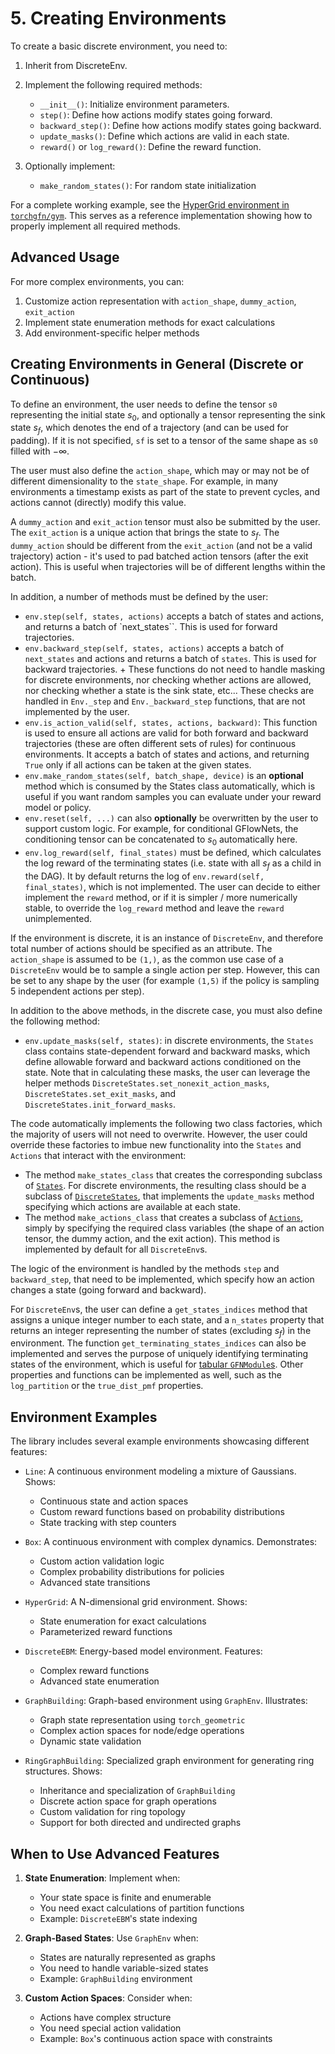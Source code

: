 # 5. Creating Environments

To create a basic discrete environment, you need to:

1. Inherit from DiscreteEnv.
2. Implement the following required methods:

   - `__init__()`: Initialize environment parameters.
   - `step()`: Define how actions modify states going forward.
   - `backward_step()`: Define how actions modify states going backward.
   - `update_masks()`: Define which actions are valid in each state.
   - `reward()` or `log_reward()`: Define the reward function.

3. Optionally implement:

   - `make_random_states()`: For random state initialization

For a complete working example, see the
[HyperGrid environment in `torchgfn/gym`](https://github.com/GFNOrg/torchgfn/blob/master/src/gfn/gym/hypergrid.py).
This serves as a reference implementation showing how to properly implement all required methods.

## Advanced Usage

For more complex environments, you can:

1. Customize action representation with `action_shape`, `dummy_action`, `exit_action`
2. Implement state enumeration methods for exact calculations
3. Add environment-specific helper methods

## Creating Environments in General (Discrete or Continuous)

To define an environment, the user needs to define the tensor `s0` representing the
initial state $s_0$, and optionally a tensor representing the sink state $s_f$, which
denotes the end of a trajectory (and can be used for padding). If it is not specified,
`sf` is set to a tensor of the same shape as `s0` filled with $-\infty$.

The user must also define the `action_shape`, which may or may not be of
different dimensionality to the `state_shape`. For example, in many environments
a timestamp exists as part of the state to prevent cycles, and actions cannot
(directly) modify this value.

A `dummy_action` and `exit_action` tensor must also be submitted by the user.
The `exit_action` is a unique action that brings the state to $s_f$. The
`dummy_action` should be different from the `exit_action` (and not be a valid
trajectory) action - it's used to pad batched action tensors (after the
exit action). This is useful when trajectories will be of different lengths
within the batch.

In addition, a number of methods must be defined by the user:

+ `env.step(self, states, actions)` accepts a batch of states and actions, and
  returns a batch of `next_states``. This is used for forward trajectories.
+ `env.backward_step(self, states, actions)` accepts a batch of `next_states`
  and actions and returns a batch of `states`. This is used for backward
  trajectories.
      + These functions do not need to handle masking for discrete
        environments, nor checking whether actions are allowed, nor checking
        whether a state is the sink state, etc... These checks are handled in
        `Env._step` and `Env._backward_step` functions, that are not implemented
        by the user.
+ `env.is_action_valid(self, states, actions, backward)`: This function is used
  to ensure all actions are valid for both forward and backward trajectories
  (these are often different sets of rules) for continuous environments. It
  accepts a batch of states and actions, and returning `True` only if all
  actions can be taken at the given states.
+ `env.make_random_states(self, batch_shape, device)` is an **optional** method
  which is consumed by the States class automatically, which is useful if you
  want random samples you can evaluate under your reward model or policy.
+ `env.reset(self, ...)` can also **optionally** be overwritten by the user
  to support custom logic. For example, for conditional GFlowNets, the
  conditioning tensor can be concatenated to $s_0$ automatically here.
+ `env.log_reward(self, final_states)` must be defined, which calculates the
  log reward of the terminating states (i.e. state with all $s_f$ as a child in
  the DAG). It by default returns the log of `env.reward(self, final_states)`,
  which is not implemented. The user can decide to either implement the `reward`
  method, or if it is simpler / more numerically stable, to override the
  `log_reward` method and leave the `reward` unimplemented.

If the environment is discrete, it is an instance of `DiscreteEnv`, and
therefore total number of actions should be specified as an attribute. The
`action_shape` is assumed to be `(1,)`, as the common use case of a
`DiscreteEnv` would be to sample a single action per step. However, this can be
set to any shape by the user (for example `(1,5)` if the policy is sampling 5
independent actions per step).

In addition to the above methods, in the discrete case, you must also define
the following method:

+ `env.update_masks(self, states)`: in discrete environments, the `States` class
  contains state-dependent forward and backward masks, which define allowable
  forward and backward actions conditioned on the state. Note that in
  calculating these masks, the user can leverage the helper methods
  `DiscreteStates.set_nonexit_action_masks`,
  `DiscreteStates.set_exit_masks`, and
  `DiscreteStates.init_forward_masks`.

The code automatically implements the following two class factories, which the
majority of users will not need to overwrite. However, the user could override
these factories to imbue new functionality into the `States` and `Actions` that
interact with the environment:
- The method `make_states_class` that creates the corresponding subclass of [`States`](https://github.com/gfnorg/torchgfn/tree/master/src/gfn/states.py).
For discrete environments, the resulting class should be a subclass of [`DiscreteStates`](https://github.com/gfnorg/torchgfn/tree/master/src/gfn/states.py),
that implements the `update_masks` method specifying which actions are available at each state.
- The method `make_actions_class` that creates a subclass of [`Actions`](https://github.com/gfnorg/torchgfn/tree/master/src/gfn/actions.py),
simply by specifying the required class variables (the shape of an action tensor, the dummy action, and the exit action).
This method is implemented by default for all `DiscreteEnv`s.

The logic of the environment is handled by the methods `step` and `backward_step`, that need to be implemented,
which specify how an action changes a state (going forward and backward).

For `DiscreteEnv`s, the user can define a `get_states_indices` method that
assigns a unique integer number to each state, and a `n_states` property that
returns an integer representing the number of states (excluding $s_f$) in the environment. The function `get_terminating_states_indices` can also be
implemented and serves the purpose of uniquely identifying terminating states of
the environment, which is useful for
[tabular `GFNModule`s](https://github.com/gfnorg/torchgfn/tree/master/src/gfn/utils/modules.py).
Other properties and functions can be implemented as well, such as the
`log_partition` or the `true_dist_pmf` properties.

## Environment Examples

The library includes several example environments showcasing different features:

- `Line`: A continuous environment modeling a mixture of Gaussians. Shows:
   - Continuous state and action spaces
   - Custom reward functions based on probability distributions
   - State tracking with step counters

- `Box`: A continuous environment with complex dynamics. Demonstrates:
   - Custom action validation logic
   - Complex probability distributions for policies
   - Advanced state transitions

- `HyperGrid`: A N-dimensional grid environment. Shows:
   - State enumeration for exact calculations
   - Parameterized reward functions

- `DiscreteEBM`: Energy-based model environment. Features:
   - Complex reward functions
   - Advanced state enumeration

- `GraphBuilding`: Graph-based environment using `GraphEnv`. Illustrates:
   - Graph state representation using `torch_geometric`
   - Complex action spaces for node/edge operations
   - Dynamic state validation

- `RingGraphBuilding`: Specialized graph environment for generating ring structures. Shows:
   - Inheritance and specialization of `GraphBuilding`
   - Discrete action space for graph operations
   - Custom validation for ring topology
   - Support for both directed and undirected graphs

## When to Use Advanced Features

1. **State Enumeration**: Implement when:
   - Your state space is finite and enumerable
   - You need exact calculations of partition functions
   - Example: `DiscreteEBM`'s state indexing

2. **Graph-Based States**: Use `GraphEnv` when:
   - States are naturally represented as graphs
   - You need to handle variable-sized states
   - Example: `GraphBuilding` environment

3. **Custom Action Spaces**: Consider when:
   - Actions have complex structure
   - You need special action validation
   - Example: `Box`'s continuous action space with constraints
